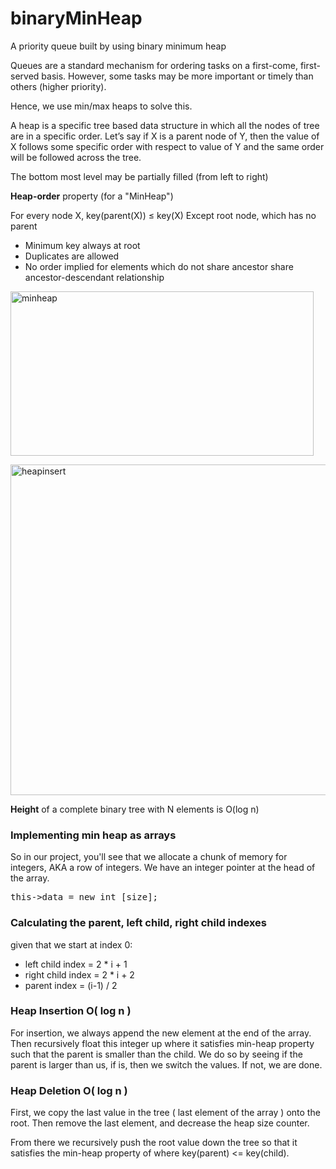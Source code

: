 # binaryMinHeap
A priority queue built by using binary minimum heap


Queues are a standard mechanism for ordering tasks on a first-come, first-served basis.
However, some tasks may be more important or timely than others (higher priority).

Hence, we use min/max heaps to solve this. 

A heap is a specific tree based data structure in which all the nodes of tree are in a specific order. Let’s say if X is a parent node of Y, then the value of X follows some specific order with respect to value of Y and the same order will be followed across the tree.


The bottom most level may be partially filled (from left
to right)


<b>Heap-order</b> property (for a "MinHeap")

For every node X, key(parent(X)) ≤ key(X)
Except root node, which has no parent

<ul>
<li>Minimum key always at root</li>
<li>Duplicates are allowed</li>
<li>No order implied for elements which do not
share ancestor share ancestor-descendant relationship</li>
</ul>

<a href="http://shanghaiseagull.com/wp-content/uploads/2016/09/minheap.png"><img src="http://shanghaiseagull.com/wp-content/uploads/2016/09/minheap.png" alt="minheap" width="485" height="263" class="alignnone size-large wp-image-5125" /></a>

<a href="http://shanghaiseagull.com/wp-content/uploads/2016/09/heapinsert.png"><img src="http://shanghaiseagull.com/wp-content/uploads/2016/09/heapinsert.png" alt="heapinsert" width="565" height="529" class="alignnone size-full wp-image-5124" /></a>

<b>Height</b> of a complete binary tree with N elements is O(log n)

<h3>Implementing min heap as arrays</h3>

So in our project, you'll see that we allocate a chunk of memory for integers, AKA a row of integers.
We have an integer pointer at the head of the array.
<pre>
this->data = new int [size];
</pre>

<h3>Calculating the parent, left child, right child indexes</h3>

given that we start at index 0:

<ul>
<li>left child index = 2 * i + 1</li>
<li>right child index = 2 * i + 2</li>
<li>parent index = (i-1) / 2 </li>
</ul>

<h3>Heap Insertion O( log n ) </h3>

For insertion, we always append the new element at the end of the array. Then recursively float this integer up where it satisfies min-heap property such that the parent is smaller than the child. We do so by seeing if the parent is larger than us, if is, then we switch the values. If not, we are done.

<h3>Heap Deletion O( log n )</h3>

First, we copy the last value in the tree ( last element of the array ) onto the root. Then remove the last element, and decrease the heap size counter.

From there we recursively push the root value down the tree so that it satisfies the min-heap property of where key(parent) <= key(child). 

